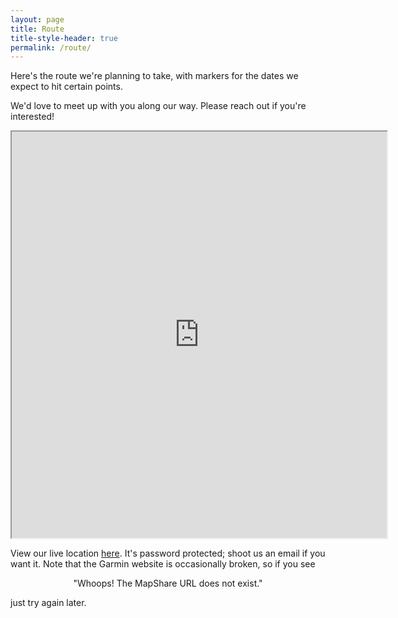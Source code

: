 ```yaml
---
layout: page
title: Route
title-style-header: true
permalink: /route/
---
```


Here's the route we're planning to take, with markers for the dates we expect
to hit certain points.

We'd love to meet up with you along our way. Please reach out if you're
interested!

<iframe
src="https://www.google.com/maps/d/embed?mid=1jp8NqovmDTrZckKE8n16MFg7uRDAci_c"
width="600" height="650"></iframe>

View our live location [here](https://share.garmin.com/mapshare/DevonProctor).
It's password protected; shoot us an email if you want it. Note that the Garmin
website is occasionally broken, so if you see

<div style="text-align:center"> "Whoops! The MapShare URL does not exist." </div>

just try again later.
